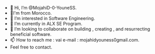 - 👋 Hi, I’m @MojahiD-0-YouneSS.
-  📍I'm from Morocco.
- 👀 I’m interested in Software Engineering.
- 🌱 I’m currently in ALX SE Program.
- 💞️ I’m looking to collaborate on building , creating , and resurrecting beneficial  software.
- 📫 How to reach me : vai e-mail : mojahidyouness0gmail.com.
- Feel free to contact.
